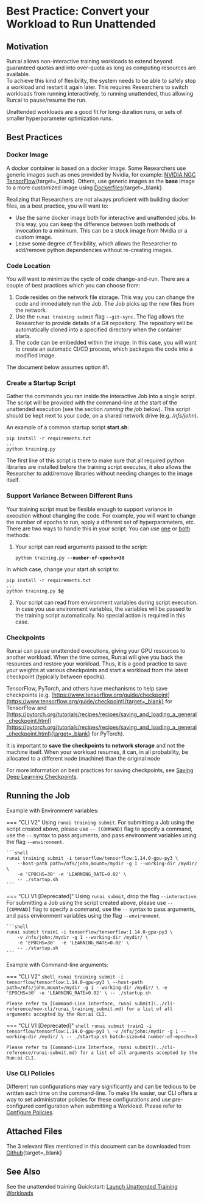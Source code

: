# Best Practice: Convert your Workload to Run Unattended

## Motivation

Run:ai allows non-interactive training workloads to extend beyond guaranteed quotas and into over-quota as long as computing resources are available.  
To achieve this kind of flexibility, the system needs to be able to safely stop a workload and restart it again later. This requires Researchers to switch workloads from running interactively, to running unattended, thus allowing Run:ai to pause/resume the run.

Unattended workloads are a good fit for long-duration runs, or sets of smaller hyperparameter optimization runs.

## Best Practices

### Docker Image

A docker container is based on a docker image. Some Researchers use generic images such as ones provided by Nvidia, for example: [NVIDIA NGC TensorFlow](https://ngc.nvidia.com/catalog/containers/nvidia:tensorflow){target=_blank}.
Others, use generic images as the __base__ image to a more customized image using [Dockerfiles](https://docs.docker.com/develop/develop-images/dockerfile_best-practices/){target=_blank}.

Realizing that Researchers are not always proficient with building docker files, as a best practice, you will want to:

*   Use the same docker image both for interactive and unattended jobs. In this way, you can keep the difference between both methods of invocation to a minimum. This can be a stock image from Nvidia or a custom image.
*   Leave some degree of flexibility, which allows the Researcher to add/remove python dependencies without re-creating images.


### Code Location

You will want to minimize the cycle of code change-and-run. There are a couple of best practices which you can choose from:

1. Code resides on the network file storage. This way you can change the code and immediately run the Job. The Job picks up the new files from the network.
2. Use the `runai training submit` flag `--git-sync`. The flag allows the Researcher to provide details of a Git repository. The repository will be automatically cloned into a specified directory when the container starts.
3. The code can be embedded within the image. In this case, you will want to create an automatic CI/CD process, which packages the code into a modified image.

The document below assumes option #1.

### Create a Startup Script

Gather the commands you ran inside the interactive Job into a single script. The script will be provided with the command-line at the start of the unattended execution (see the section _running the job_ below). This script should be kept next to your code, on a shared network drive (e.g. _/nfs/john_).

An example of a common startup script __start.sh__:

```
pip install -r requirements.txt
...
python training.py
```

The first line of this script is there to make sure that all required python libraries are installed before the training script executes, it also allows the Researcher to add/remove libraries without needing changes to the image itself.

### Support Variance Between Different Runs

Your training script must be flexible enough to support variance in execution without changing the code. For example, you will want to change the number of epochs to run, apply a different set of hyperparameters, etc. There are two ways to handle this in your script. You can use <ins>one</ins> or <ins>both</ins> methods:

1. Your script can read arguments passed to the script:

    <pre><code>python training.py <strong>--number-of-epochs=30</strong></code></pre>

In which case, change your start.sh script to:

<pre><code>pip install -r requirements.txt
...
python training.py <strong>$@</strong></code></pre>

2. Your script can read from environment variables during script execution. In case you use environment variables, the variables will be passed to the training script automatically. No special action is required in this case.

### Checkpoints

Run:ai can pause unattended executions, giving your GPU resources to another workload. When the time comes, Run:ai will give you back the resources and restore your workload. Thus, it is a good practice to save your weights at various checkpoints and start a workload from the latest checkpoint (typically between epochs).

TensorFlow, PyTorch, and others have mechanisms to help save checkpoints (e.g. [https://www.tensorflow.org/guide/checkpoint](https://www.tensorflow.org/guide/checkpoint){target=_blank} for TensorFlow and [https://pytorch.org/tutorials/recipes/recipes/saving_and_loading_a_general_checkpoint.html](https://pytorch.org/tutorials/recipes/recipes/saving_and_loading_a_general_checkpoint.html){target=_blank} for PyTorch).

It is important to __save the checkpoints to network storage__ and not the machine itself. When your workload resumes, it can, in all probability, be allocated to a different node (machine) than the original node

For more information on best practices for saving checkpoints, see [Saving Deep Learning Checkpoints](save-dl-checkpoints.md).

## Running the Job

Example with Environment variables:

=== "CLI V2"
    Using ``runai training submit``. For submitting a Job using the script created above, please use ``-- [COMMAND]`` flag to specify a command, use the `--` syntax to pass arguments, and pass environment variables using the flag ``--environment``.

    ```shell
    runai training submit -i tensorflow/tensorflow:1.14.0-gpu-py3 \
        --host-path path=/nfs/john,mount=/mydir -g 1 --working-dir /mydir/ \
        -e 'EPOCHS=30' -e 'LEARNING_RATE=0.02' \
        -- ./startup.sh  
    ```

=== "CLI V1 [Deprecated]"
    Using ``runai submit``, drop the flag ``--interactive``. For submitting a Job using the script created above, please use ``-- [COMMAND]`` flag to specify a command, use the `--` syntax to pass arguments, and pass environment variables using the flag ``--environment``.

    ```shell
    runai submit train1 -i tensorflow/tensorflow:1.14.0-gpu-py3 \
        -v /nfs/john:/mydir -g 1 --working-dir /mydir/ \
        -e 'EPOCHS=30'  -e 'LEARNING_RATE=0.02' \
        -- ./startup.sh  
    ```

Example with Command-line arguments:

=== "CLI V2"
    ```shell
    runai training submit -i tensorflow/tensorflow:1.14.0-gpu-py3 \
        --host-path path=/nfs/john,mount=/mydir -g 1 --working-dir /mydir/ \
        -e 'EPOCHS=30' -e 'LEARNING_RATE=0.02' \
        -- ./startup.sh  
    ```

    Please refer to [Command-Line Interface, runai submit](../cli-reference/new-cli/runai_training_submit.md) for a list of all arguments accepted by the Run:ai CLI.

=== "CLI V1 [Deprecated]"
    ```shell
    runai submit train1 -i tensorflow/tensorflow:1.14.0-gpu-py3 \
        -v /nfs/john:/mydir -g 1 --working-dir /mydir/ \
        -- ./startup.sh batch-size=64 number-of-epochs=3
    ```

    Please refer to [Command-Line Interface, runai submit](../cli-reference/runai-submit.md) for a list of all arguments accepted by the Run:ai CLI.

### Use CLI Policies

Different run configurations may vary significantly and can be tedious to be written each time on the command-line. To make life easier, our CLI offers a way to set administrator policies for these configurations and use pre-configured configuration when submitting a Workload. Please refer to [Configure Policies](../../platform-admin/workloads/policies/overview.md).

## Attached Files

The 3 relevant files mentioned in this document can be downloaded from [Github](https://github.com/run-ai/docs/tree/master/quickstart/unattended-execution){target=_blank}

## See Also

See the unattended training Quickstart: [Launch Unattended Training Workloads](../workloads/training/standard-training/quickstart-standard-training.md)
